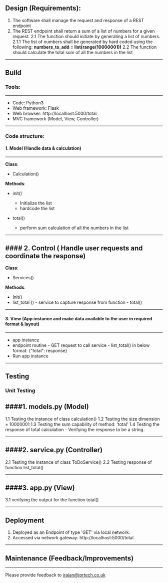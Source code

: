 
## Design (Requirements):

1. The software shall manage the request and response of a REST endpoint
2. The REST endpoint shall return a sum of a list of numbers for a given request.
2.1 The function should initiate by generating a list of numbers.
2.1.1 The list of numbers shall be generated by hard coded using the following:
**numbers_to_add =  list(range(10000001))**
  2.2 The function should calculate the total sum of all the numbers in the list
----------------

## Build

### Tools:
------------
- Code: Python3
- Web framework: Flask
- Web browser: http://localhost:5000/total
- MVC framework (Model, View, Controller)

---------------
### Code structure:
#### 1. Model (Handle data & calculation)
---------------
**Class**:

* Calculation()

**Methods**:

* init()
   - Initialize the list
   - hardcode the list

* total()
   - perform sum calculation of all the numbers in the list

--------------

#### 2. Control ( Handle user requests and coordinate the response)
-----------------
**Class**:

* Services()

**Methods**:

* Init()
* list_total () - service to capture response from function - total()

---------------

#### 3. View (App instance and make data available to the user in required format & layout)
-----------------

* app instance
* endpoint routine - GET request to call service - list_total() in below format:
{"total": response}
* Run app instance

-------------

## Testing

### Unit Testing

####1. models.py (Model)
-----------

1.1 Testing the instance of class calculation()
1.2 Testing the size dimension = 10000001
1.3 Testing the sum capability of method: 'total'
1.4 Testing the response of total calculation - Verifying the response to be a string.

-----------

####2. service.py (Controller)
---------------
2.1 Testing the instance of class ToDoService()
2.2 Testing response of function list_total()


-----------

####3. app.py (View)
-----------------
3.1 verifying the output for the function total()

----------

## Deployment

1. Deployed as an Endpoint of type 'GET' via local network.
2. Accessed via network gateway: http://localhost:5000/total

---------

## Maintenance (Feedback/Improvements)

--------
Please provide feedback to jrajan@jprtech.co.uk
